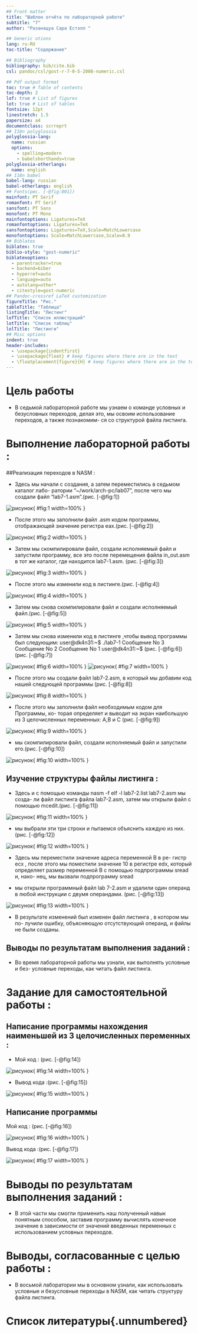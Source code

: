 ```yaml
---
## Front matter
title: "Шаблон отчёта по лабораторной работе"
subtitle: "7"
author: "Разанацуа Сара Естэлл "

## Generic otions
lang: ru-RU
toc-title: "Содержание"

## Bibliography
bibliography: bib/cite.bib
csl: pandoc/csl/gost-r-7-0-5-2008-numeric.csl

## Pdf output format
toc: true # Table of contents
toc-depth: 2
lof: true # List of figures
lot: true # List of tables
fontsize: 12pt
linestretch: 1.5
papersize: a4
documentclass: scrreprt
## I18n polyglossia
polyglossia-lang:
  name: russian
  options:
	- spelling=modern
	- babelshorthands=true
polyglossia-otherlangs:
  name: english
## I18n babel
babel-lang: russian
babel-otherlangs: english
## Fonts(рис. [-@fig:001])
mainfont: PT Serif
romanfont: PT Serif
sansfont: PT Sans
monofont: PT Mono
mainfontoptions: Ligatures=TeX
romanfontoptions: Ligatures=TeX
sansfontoptions: Ligatures=TeX,Scale=MatchLowercase
monofontoptions: Scale=MatchLowercase,Scale=0.9
## Biblatex
biblatex: true
biblio-style: "gost-numeric"
biblatexoptions:
  - parentracker=true
  - backend=biber
  - hyperref=auto
  - language=auto
  - autolang=other*
  - citestyle=gost-numeric
## Pandoc-crossref LaTeX customization
figureTitle: "Рис."
tableTitle: "Таблица"
listingTitle: "Листинг"
lofTitle: "Список иллюстраций"
lotTitle: "Список таблиц"
lolTitle: "Листинги"
## Misc options
indent: true
header-includes:
  - \usepackage{indentfirst}
  - \usepackage{float} # keep figures where there are in the text
  - \floatplacement{figure}{H} # keep figures where there are in the text
---
```


# Цель работы
- В седьмой лабораторной работе мы узнаем о команде условных и безусловных
переходов, делая это, мы освоим использование переходов, а также познакомим-
ся со структурой файла листинга.


# Выполнение лабораторной работы :

##Реализация переходов в NASM :

- Здесь мы начали с создания, а затем переместились в седьмом каталог лабо-
ратории “~/work/arch-pc/lab07”, после чего мы создали файл “lab7-1.asm”.(рис. [-@fig:1])

![рисунок](image/1.png){ #fig:1 width=100% }

- После этого мы заполнили файл .asm кодом программы, отображающей
значение регистра eax.(рис. [-@fig:2])

![рисунок](image/2.png){ #fig:2 width=100% }

- Затем мы скомпилировали файл, создали исполняемый файл и запустили
программу, все это после перемещения файла in_out.asm в тот же каталог,
где находится lab7-1.asm.
(рис. [-@fig:3])

![рисунок](image/3.png){ #fig:3 width=100% }

- После этого мы изменили код в листинге.(рис. [-@fig:4])

![рисунок](image/4.png){ #fig:4 width=100% }

- Затем мы снова скомпилировали файл и создали исполняемый файл.(рис. [-@fig:5])

![рисунок](image/5.png){ #fig:5 width=100% }

- Затем мы снова изменили код в листинге ,чтобы вывод программы был
следующим:
user@dk4n31:~$ ./lab7-1
Сообщение No 3
Сообщение No 2
Сообщение No 1
user@dk4n31:~$
(рис. [-@fig:6])(рис. [-@fig:7])

![рисунок](image/6.png){ #fig:6 width=100% }
![рисунок](image/7.png){ #fig:7 width=100% }

-  После этого мы создали файл lab7-2.asm, в который мы добавим код нашей
следующей программы (рис. [-@fig:8])

![рисунок](image/8.png){ #fig:8 width=100% }

- После этого мы заполнили файл необходимым кодом для Программы, ко-
торая определяет и выводит на экран наибольшую из 3 целочисленных
переменных: A,B и C (рис. [-@fig:9])

![рисунок](image/9.png){ #fig:9 width=100% }

- мы скомпилировали файл, создали исполняемый файл и запустили его.(рис. [-@fig:10])

![рисунок](image/10.png){ #fig:10 width=100% }

## Изучение структуры файлы листинга :

- Здесь и с помощью команды nasm -f elf -l lab7-2.list lab7-2.asm мы созда-
ли файл листинга файла lab7-2.asm, затем мы открыли файл с помощью
mcedit.(рис. [-@fig:11])

![рисунок](image/11.png){ #fig:11 width=100% }

- мы выбрали эти три строки и пытаемся объяснить каждую из них.(рис. [-@fig:12])

![рисунок](image/12.png){ #fig:12 width=100% }

- Здесь мы переместили значение адреса переменной B в ре-
гистр ecx , после этого мы поместили значение 10 в регистре edx, который
определяет размер переменной B с помощью подпрограммы sread и, нако-
нец, мы вызвали подпрограмму sread

- мы открыли программный файл lab 7-2.asm и удалили один операнд в
любой инструкции с двумя операндами. (рис. [-@fig:13])

![рисунок](image/13.png){ #fig:13 width=100% }

- В результате изменений был изменен файл листинга , в котором мы по-
лучили ошибку, объясняющую отсутствующий операнд, и файлы не были
созданы.

## Выводы по результатам выполнения заданий :

- Во время лабораторной работы мы узнали, как выполнять условные и без-
условные переходы, как читать файл листинга.

# Задание для самостоятельной работы :

## Написание программы нахождения наименьшей из 3 целочисленных переменных :
                                                     
                                                     
- Мой код : (рис. [-@fig:14])

![рисунок](image/14.png){ #fig:14 width=100% }

- Вывод кода :(рис. [-@fig:15])

![рисунок](image/15.png){ #fig:15 width=100% }

## Написание программы

Мой код : (рис. [-@fig:16])

![рисунок](image/16.png){ #fig:16 width=100% }

Вывод кода :(рис. [-@fig:17])

![рисунок](image/17.png){ #fig:17 width=100% }

# Выводы по результатам выполнения заданий :

- В этой части мы смогли применить наш полученный навык понятным
способом, заставив программу вычислять конечное значение в зависимости
от значений введенных переменных с использованием условных переходов.



# Выводы, согласованные с целью работы :

- В восьмой лаборатории мы в основном узнали, как использовать условные
и безусловные переходы в NASM, как читать структуру файла листинга.

# Список литературы{.unnumbered}

